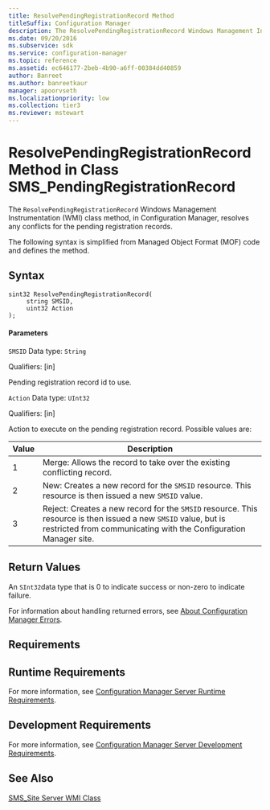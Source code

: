 ```yaml
---
title: ResolvePendingRegistrationRecord Method
titleSuffix: Configuration Manager
description: The ResolvePendingRegistrationRecord Windows Management Instrumentation (WMI) class method resolves any conflicts for the pending registration records.
ms.date: 09/20/2016
ms.subservice: sdk
ms.service: configuration-manager
ms.topic: reference
ms.assetid: ec646177-2beb-4b90-a6ff-00384dd40859
author: Banreet
ms.author: banreetkaur
manager: apoorvseth
ms.localizationpriority: low
ms.collection: tier3
ms.reviewer: mstewart
---
```

# ResolvePendingRegistrationRecord Method in Class SMS_PendingRegistrationRecord
The `ResolvePendingRegistrationRecord` Windows Management Instrumentation (WMI) class method, in Configuration Manager, resolves any conflicts for the pending registration records.

 The following syntax is simplified from Managed Object Format (MOF) code and defines the method.

## Syntax

```
sint32 ResolvePendingRegistrationRecord(
     string SMSID,
     uint32 Action
);
```

#### Parameters
 `SMSID`
 Data type: `String`

 Qualifiers: [in]

 Pending registration record id to use.

 `Action`
 Data type: `UInt32`

 Qualifiers: [in]

 Action to execute on the pending registration record. Possible values are:

|Value|Description|
|-----------|-----------------|
|1|Merge: Allows the record to take over the existing conflicting record.|
|2|New: Creates a new record for the `SMSID` resource. This resource is then issued a new `SMSID` value.|
|3|Reject: Creates a new record for the `SMSID` resource. This resource is then issued a new `SMSID` value, but is restricted from communicating with the Configuration Manager site.|

## Return Values
 An `SInt32`data type that is 0 to indicate success or non-zero to indicate failure.

 For information about handling returned errors, see [About Configuration Manager Errors](../../../../../develop/core/understand/about-configuration-manager-errors.md).

## Requirements

## Runtime Requirements
 For more information, see [Configuration Manager Server Runtime Requirements](../../../../../develop/core/reqs/server-runtime-requirements.md).

## Development Requirements
 For more information, see [Configuration Manager Server Development Requirements](../../../../../develop/core/reqs/server-development-requirements.md).

## See Also
 [SMS_Site Server WMI Class](../../../../../develop/reference/core/servers/configure/sms_site-server-wmi-class.md)
